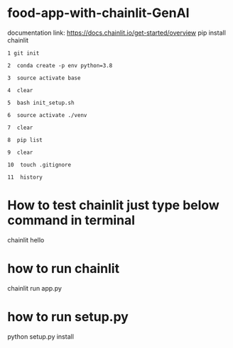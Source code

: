 # food-app-with-chainlit-GenAI


documentation link: https://docs.chainlit.io/get-started/overview
pip install chainlit

    1 git init

    2  conda create -p env python=3.8 

    3  source activate base

    4  clear
    
    5  bash init_setup.sh

    6  source activate ./venv

    7  clear

    8  pip list

    9  clear

    10  touch .gitignore

    11  history


# How to test chainlit just type below command in terminal
chainlit hello


# how to run chainlit 
chainlit run app.py


# how to run setup.py
python setup.py install
